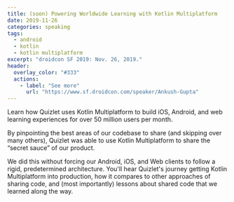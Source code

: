 ```yaml
---
title: (soon) Powering Worldwide Learning with Kotlin Multiplatform
date: 2019-11-26
categories: speaking
tags:
  - android
  - kotlin
  - kotlin multiplatform
excerpt: "droidcon SF 2019: Nov. 26, 2019."
header:
  overlay_color: "#333"
  actions:
    - label: "See more"
      url: "https://www.sf.droidcon.com/speaker/Ankush-Gupta"
---
```


Learn how Quizlet uses Kotlin Multiplatform to build iOS, Android, and web learning experiences for over 50 million users per month.

By pinpointing the best areas of our codebase to share (and skipping over many others), Quizlet was able to use Kotlin Multiplatform to share the “secret sauce” of our product. 

We did this without forcing our Android, iOS, and Web clients to follow a rigid, predetermined architecture. You'll hear Quizlet's journey getting Kotlin Multiplatform into production, how it compares to other approaches of sharing code, and (most importantly) lessons about shared code that we learned along the way.
